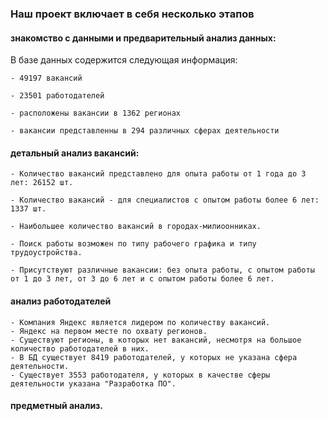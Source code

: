 ### Наш проект включает в себя несколько этапов
#### знакомство с данными и предварительный анализ данных:
  В базе данных содержится следующая информация:
    
    - 49197 вакансий 
    
    - 23501 работодателей
    
    - расположены вакансии в 1362 регионах
    
    - вакансии представленны в 294 различных сферах деятельности 

#### детальный анализ вакансий:
    - Количество вакансий представлено для опыта работы от 1 года до 3 лет: 26152 шт.

    - Количество вакансий - для специалистов с опытом работы более 6 лет: 1337 шт.

    - Наибольшее количество вакансий в городах-милиоонниках.

    - Поиск работы возможен по типу рабочего графика и типу трудоустройства.

    - Присутствуют различные вакансии: без опыта работы, с опытом работы от 1 до 3 лет, от 3 до 6 лет и с опытом работы более 6 лет.
#### анализ работодателей
    - Компания Яндекс является лидером по количеству вакансий. 
    - Яндекс на первом месте по охвату регионов.
    - Существуют регионы, в которых нет вакансий, несмотря на большое количество работодателей в них. 
    - В БД существует 8419 работодателей, у которых не указана сфера деятельности. 
    - Существует 3553 работодателя, у которых в качестве сферы деятельности указана "Разработка ПО".
#### предметный анализ.
